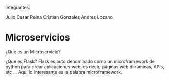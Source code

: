 Integrantes: 

Julio Cesar Reina
Cristian Gonzales
Andres Lozano

# Microservicios


¿Que es un Microservicio?

¿Que es Flask?
Flask es auto denominado como un microframework de python para crear aplicaciones web, es decir, páginas web dinamicas, APIs, etc ... Aquí lo interesante es la palabra microframework.
